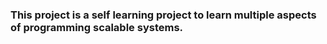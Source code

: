 ### This project is a self learning project to learn multiple aspects of programming scalable systems.  
